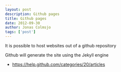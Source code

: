 ```yaml
---
layout: post
description: Github pages
title: Github pages
date: 2012-09-30
author: Jonas Colmsjo
tags: ['post']
---
```


It is possible to host websites out of a github repository




Github will generate the site using the Jekyll engine


* https://help.github.com/categories/20/articles
